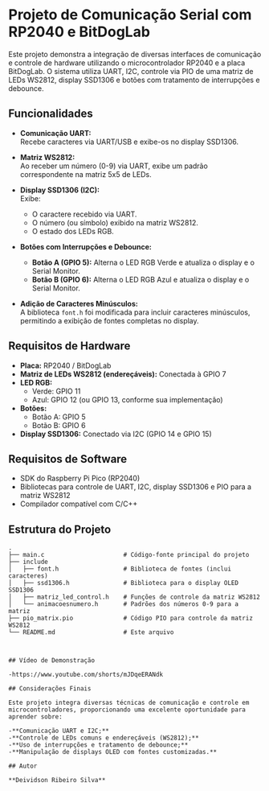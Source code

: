 # Projeto de Comunicação Serial com RP2040 e BitDogLab

Este projeto demonstra a integração de diversas interfaces de comunicação e controle de hardware utilizando o microcontrolador RP2040 e a placa BitDogLab. O sistema utiliza UART, I2C, controle via PIO de uma matriz de LEDs WS2812, display SSD1306 e botões com tratamento de interrupções e debounce.

## Funcionalidades

- **Comunicação UART:**  
  Recebe caracteres via UART/USB e exibe-os no display SSD1306.

- **Matriz WS2812:**  
  Ao receber um número (0-9) via UART, exibe um padrão correspondente na matriz 5x5 de LEDs.

- **Display SSD1306 (I2C):**  
  Exibe:
  - O caractere recebido via UART.
  - O número (ou símbolo) exibido na matriz WS2812.
  - O estado dos LEDs RGB.

- **Botões com Interrupções e Debounce:**  
  - **Botão A (GPIO 5):** Alterna o LED RGB Verde e atualiza o display e o Serial Monitor.
  - **Botão B (GPIO 6):** Alterna o LED RGB Azul e atualiza o display e o Serial Monitor.

- **Adição de Caracteres Minúsculos:**  
  A biblioteca `font.h` foi modificada para incluir caracteres minúsculos, permitindo a exibição de fontes completas no display.

## Requisitos de Hardware

- **Placa:** RP2040 / BitDogLab
- **Matriz de LEDs WS2812 (endereçáveis):** Conectada à GPIO 7
- **LED RGB:**  
  - Verde: GPIO 11  
  - Azul: GPIO 12 (ou GPIO 13, conforme sua implementação)
- **Botões:**  
  - Botão A: GPIO 5  
  - Botão B: GPIO 6
- **Display SSD1306:** Conectado via I2C (GPIO 14 e GPIO 15)

## Requisitos de Software

- SDK do Raspberry Pi Pico (RP2040)
- Bibliotecas para controle de UART, I2C, display SSD1306 e PIO para a matriz WS2812
- Compilador compatível com C/C++

## Estrutura do Projeto

```plaintext
.
├── main.c                      # Código-fonte principal do projeto
├── include
│   ├── font.h                  # Biblioteca de fontes (inclui caracteres)
│   ├── ssd1306.h               # Biblioteca para o display OLED SSD1306
│   ├── matriz_led_control.h    # Funções de controle da matriz WS2812
│   └── animacoesnumero.h       # Padrões dos números 0-9 para a matriz
├── pio_matrix.pio              # Código PIO para controle da matriz WS2812
└── README.md                   # Este arquivo



## Vídeo de Demonstração

-https://www.youtube.com/shorts/mJDqeERANdk

## Considerações Finais

Este projeto integra diversas técnicas de comunicação e controle em microcontroladores, proporcionando uma excelente oportunidade para aprender sobre:

-**Comunicação UART e I2C;**
-**Controle de LEDs comuns e endereçáveis (WS2812);**
-**Uso de interrupções e tratamento de debounce;**
-**Manipulação de displays OLED com fontes customizadas.**

## Autor

**Deividson Ribeiro Silva**






